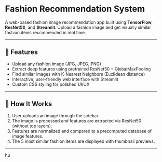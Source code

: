 #  Fashion Recommendation System

A web-based fashion image recommendation app built using **TensorFlow**, **ResNet50**, and **Streamlit**. Upload a fashion image and get visually similar fashion items recommended in real time.

---

## 🚀 Features

- Upload any fashion image (JPG, JPEG, PNG)  
- Extract deep features using pretrained ResNet50 + GlobalMaxPooling  
- Find similar images with K-Nearest Neighbors (Euclidean distance)  
- Interactive, user-friendly web interface with Streamlit  
- Custom CSS styling for polished UI/UX  

---

## 📸 How It Works

1. User uploads an image through the sidebar.  
2. The image is processed and features are extracted via ResNet50 (without top layers).  
3. Features are normalized and compared to a precomputed database of image features.  
4. The 5 most similar fashion items are displayed with thumbnail previews.  

---

hu
